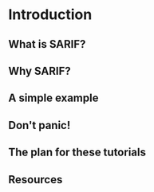 # Introduction


























## <a name="what-is-sarif"></a>What is SARIF?

## <a name="why-sarif">Why SARIF?

## <a name="simple-example">A simple example

## <a name="dont-panic">Don't panic!

## <a name="plan">The plan for these tutorials

## <a name="resources">Resources
